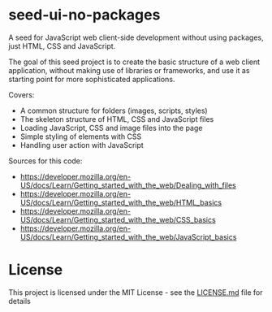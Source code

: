 # seed-ui-no-packages

A seed for JavaScript web client-side development without using packages,
just HTML, CSS and JavaScript.

The goal of this seed project is to create the basic structure of a web client
application, without making use of libraries or frameworks, and use it as starting
point for more sophisticated applications.

Covers:

- A common structure for folders (images, scripts, styles)
- The skeleton structure of HTML, CSS and JavaScript files
- Loading JavaScript, CSS and image files into the page
- Simple styling of elements with CSS
- Handling user action with JavaScript

Sources for this code:

- https://developer.mozilla.org/en-US/docs/Learn/Getting_started_with_the_web/Dealing_with_files
- https://developer.mozilla.org/en-US/docs/Learn/Getting_started_with_the_web/HTML_basics
- https://developer.mozilla.org/en-US/docs/Learn/Getting_started_with_the_web/CSS_basics
- https://developer.mozilla.org/en-US/docs/Learn/Getting_started_with_the_web/JavaScript_basics

# License

This project is licensed under the MIT License - see the [LICENSE.md](LICENSE.md) file for details
